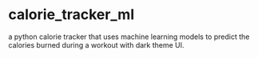 # calorie_tracker_ml
a python calorie tracker that uses machine learning models to predict the calories burned during a workout with dark theme UI.
